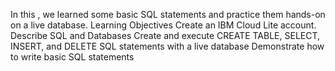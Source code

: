 In this , we learned some basic SQL statements and practice them hands-on on a live database.
Learning Objectives
Create an IBM Cloud Lite account.
Describe SQL and Databases
Create and execute CREATE TABLE, SELECT, INSERT, and DELETE SQL statements with a live database
Demonstrate how to write basic SQL statements
